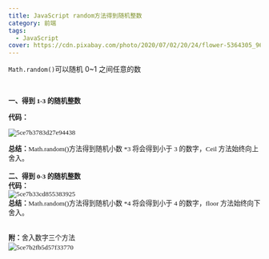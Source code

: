 ```yaml
---
title: JavaScript random方法得到随机整数
category: 前端
tags:
  - JavaScript
cover: https://cdn.pixabay.com/photo/2020/07/02/20/24/flower-5364305_960_720.jpg
---
```


`Math.random()`可以随机 0~1 之间任意的数
<div id="cnblogs_post_body" class="blogpost-body"><p><strong><span style="font-family: 宋体; font-size: 10pt;">&nbsp;</span></strong></p>
<p><strong><span style="font-family: 宋体; font-size: 10pt;">一、得到 1-3 的随机整数</span></strong></p>
<p><strong><span style="font-family: 宋体; font-size: 10pt;">代码：</span></strong></p>
<p><span style="font-family: 宋体; font-size: 10pt;"><img src="https://i.loli.net/2019/05/24/5ce7b3783d27e94438.png" alt="5ce7b3783d27e94438"/></span></p>
<div><span style="font-family: 宋体; font-size: 10pt;"><strong>总结：</strong>Math.random()方法得到随机小数 *3 将会得到小于 3 的数字，Ceil 方法始终向上舍入。</span></div>
<div>&nbsp;</div>
<div><strong><span style="font-family: 宋体; font-size: 10pt;">二、得到 0-3 的随机整数</span></strong></div>
<div><strong><span style="font-family: 宋体; font-size: 10pt;">代码：</span></strong></div>
<div><span style="font-family: 宋体; font-size: 10pt;"><img src="https://i.loli.net/2019/05/24/5ce7b33cd855383925.png" alt="5ce7b33cd855383925"/></span></div>
<div><span style="font-family: 宋体; font-size: 10pt;"><strong>总结：</strong>Math.random()方法得到随机小数 *4 将会得到小于 4 的数字，floor 方法始终向下舍入。</span></div>
<div><span style="font-family: 宋体; font-size: 10pt;">&nbsp;</span></div>
<div><span style="font-family: 宋体; font-size: 10pt;">&nbsp;</span></div>
<div><strong><span style="font-family: 宋体; font-size: 10pt;"><span style="line-height: 19px;">附：</span></span></strong><span style="font-family: 宋体; font-size: 10pt;"><span style="line-height: 19px;">舍入数字三个方法</span></span></div>
<div><span style="font-family: 宋体; font-size: 10pt;"><span style="line-height: 19px;"><img src="https://i.loli.net/2019/05/24/5ce7b2fb5d57f33770.png" alt="5ce7b2fb5d57f33770"/>
<br></span></span></div>
</div>
